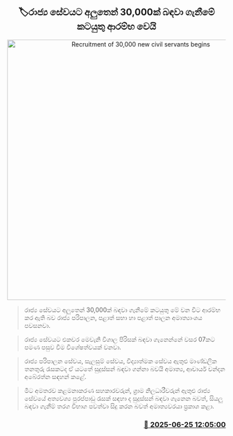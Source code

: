 <p align='center'><b><h2 align='center' title='Recruitment of 30,000 new civil servants begins'>🏷රාජ්‍ය සේවයට අලුතෙන් 30,000ක් බඳවා ගැනීමේ කටයුතු ආරම්භ වෙයි</h2></b></p>
<p align='center'><img src='https://helakuru.sgp1.cdn.digitaloceanspaces.com/esana/images/lib/goveoffice[1].jpg' width='600' alt='Recruitment of 30,000 new civil servants begins'></p>

> රාජ්‍ය සේවයට අලුතෙන් 30,000ක් බඳවා ගැනීමේ කටයුතු මේ වන විට ආරම්භ කර ඇති බව රාජ්‍ය පරිපාලන, පළාත් සභා හා පළාත් පාලන අමාත්‍යාංශය පවසනවා.

> රාජ්‍ය සේවයට එකවර මෙවැනි විශාල පිරිසක් බඳවා ගැනෙන්නේ වසර 07කට පමණ පසුව වීම විශේෂත්වයක් වනවා.

> රාජ්‍ය පරිපාලන සේවය, සැලසුම් සේවය, විද්‍යාත්මක සේවය ඇතුළු මාණ්ඩලික තනතුරු රැසකටද ඒ යටතේ සුදුස්සන් බඳවා ගන්නා බවයි අමාත්‍ය, ආචාර්ය චන්දන අබේරත්න සඳහන් කළේ.

> මීට අමතරව කළමනාකරණ සහකාරවරුන්, ග්‍රාම නිලධාරීවරුන් ඇතුළු රාජ්‍ය සේවයේ අත්‍යවශ්‍ය පුරප්පාඩු රැසක් සඳහා ද සුදුස්සන් බඳවා ගැනෙන බවත්, සියලු බඳවා ගැනීම් තරග විභාග පවත්වා සිදු කරන බවත් අමාත්‍යවරයා ප්‍රකාශ කළා.



<h3 align='right'><a href='https://www.helakuru.lk/esana/p/111329/'>📅 2025-06-25 12:05:00</a></h3>
